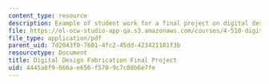 ```yaml
---
content_type: resource
description: Example of student work for a final project on digital design fabrication.
file: https://ol-ocw-studio-app-qa.s3.amazonaws.com/courses/4-510-digital-design-fabrication-fall-2008/4445a8f9666ae656f5709c7c08b6e7fe_final_example3.pdf
file_type: application/pdf
parent_uid: 7d2043f0-7601-4fc2-45dd-423421181f3b
resourcetype: Document
title: Digital Design Fabrication Final Project
uid: 4445a8f9-666a-e656-f570-9c7c08b6e7fe
---
```

